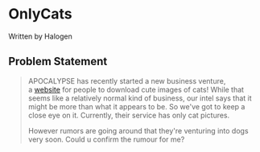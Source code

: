 # OnlyCats
Written by Halogen
## Problem Statement
> APOCALYPSE has recently started a new business venture, a [website](http://chals.cyberthon22f.ctf.sg:40501/) for people to download cute images of cats! While that seems like a relatively normal kind of business, our intel says that it might be more than what it appears to be. So we've got to keep a close eye on it. Currently, their service has only cat pictures.  
>   
> However rumors are going around that they're venturing into dogs very soon. Could u confirm the rumour for me?
